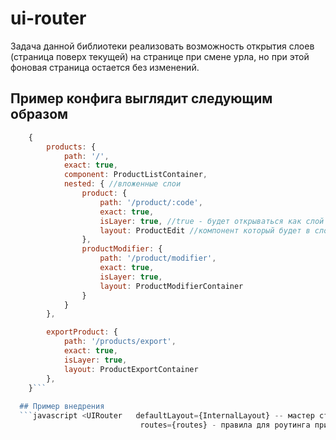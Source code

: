 # ui-router
Задача данной библиотеки реализовать возможность открытия слоев (страница поверх текущей) на странице при смене урла, но при этой фоновая страница остается без изменений. 

## Пример конфига выглядит следующим образом
```javascript
  	{
		products: {
			path: '/',
			exact: true,
			component: ProductListContainer,
			nested: { //вложенные слои
				product: {
					path: '/product/:code',
					exact: true,
					isLayer: true, //true - будет открываться как слой
					layout: ProductEdit //компонент который будет в слое
				},
				productModifier: {
					path: '/product/modifier',
					exact: true,
					isLayer: true,
					layout: ProductModifierContainer
				}
			}
		},

		exportProduct: {
			path: '/products/export',
			exact: true,
			isLayer: true,
			layout: ProductExportContainer
		},
	}```
  
  ## Пример внедрения
  ```javascript <UIRouter 	defaultLayout={InternalLayout} -- мастер страница
							 routes={routes} - правила для роутинга приложения />```
